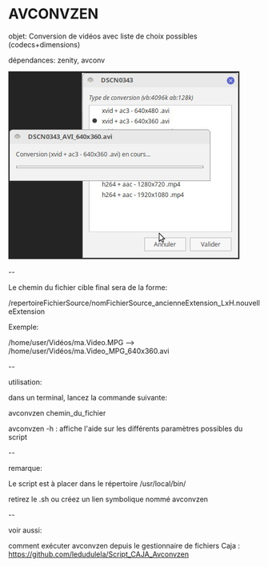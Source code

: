 # AVCONVZEN
objet: Conversion de vidéos avec liste de choix possibles (codecs+dimensions) 

dépendances: zenity, avconv

![screenshot](https://github.com/ledudulela/Script_SYS_Avconvzen/blob/master/avconvzen.jpg)

--

Le chemin du fichier cible final sera de la forme: 

   /repertoireFichierSource/nomFichierSource_ancienneExtension_LxH.nouvelleExtension

Exemple:

   /home/user/Vidéos/ma.Video.MPG  -->  /home/user/Vidéos/ma.Video_MPG_640x360.avi

--

utilisation:

dans un terminal, lancez la commande suivante:

avconvzen chemin_du_fichier 

avconvzen -h : affiche l'aide sur les différents paramètres possibles du script

--

remarque: 

Le script est à placer dans le répertoire /usr/local/bin/ 

retirez le .sh ou créez un lien symbolique nommé avconvzen

--

voir aussi:

comment exécuter avconvzen depuis le gestionnaire de fichiers Caja : 
https://github.com/ledudulela/Script_CAJA_Avconvzen

